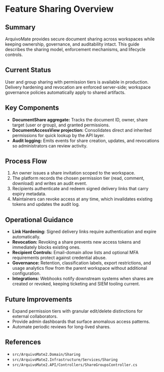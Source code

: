 # Feature Sharing Overview

## Summary
ArquivoMate provides secure document sharing across workspaces while keeping ownership, governance, and auditability intact. This guide describes the sharing model, enforcement mechanisms, and lifecycle controls.

## Current Status
User and group sharing with permission tiers is available in production. Delivery hardening and revocation are enforced server-side; workspace governance policies automatically apply to shared artifacts.

## Key Components
- **DocumentShare aggregate:** Tracks the document ID, owner, share target (user or group), and granted permissions.
- **DocumentAccessView projection:** Consolidates direct and inherited permissions for quick lookup by the API layer.
- **Audit logging:** Emits events for share creation, updates, and revocations so administrators can review activity.

## Process Flow
1. An owner issues a share invitation scoped to the workspace.
2. The platform records the chosen permission tier (read, comment, download) and writes an audit event.
3. Recipients authenticate and redeem signed delivery links that carry expiry metadata.
4. Maintainers can revoke access at any time, which invalidates existing tokens and updates the audit log.

## Operational Guidance
- **Link Hardening:** Signed delivery links require authentication and expire automatically.
- **Revocation:** Revoking a share prevents new access tokens and immediately blocks existing ones.
- **Recipient Controls:** Email-domain allow lists and optional MFA requirements protect against credential abuse.
- **Governance:** Retention, classification labels, export restrictions, and usage analytics flow from the parent workspace without additional configuration.
- **Integrations:** Webhooks notify downstream systems when shares are created or revoked, keeping ticketing and SIEM tooling current.

## Future Improvements
- Expand permission tiers with granular edit/delete distinctions for external collaborators.
- Provide admin dashboards that surface anomalous access patterns.
- Automate periodic reviews for long-lived shares.

## References
- `src/ArquivoMate2.Domain/Sharing`
- `src/ArquivoMate2.Infrastructure/Services/Sharing`
- `src/ArquivoMate2.API/Controllers/ShareGroupsController.cs`
